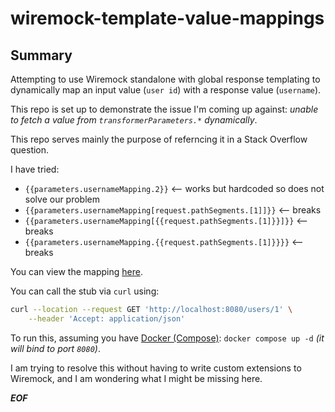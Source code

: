 # wiremock-template-value-mappings

## Summary

Attempting to use Wiremock standalone with global response templating to dynamically map an input value (`user id`) with a response value (`username`).

This repo is set up to demonstrate the issue I'm coming up against: _unable to fetch a value from `transformerParameters.*` dynamically_.

This repo serves mainly the purpose of referncing it in a Stack Overflow question.

I have tried:

* `{{parameters.usernameMapping.2}}` <-- works but hardcoded so does not solve our problem
* `{{parameters.usernameMapping[request.pathSegments.[1]]}}` <-- breaks
* `{{parameters.usernameMapping[{{request.pathSegments.[1]}}]}}` <-- breaks
* `{{parameters.usernameMapping.{{request.pathSegments.[1]}}}}` <-- breaks

You can view the mapping [here](stubs/mappings/example-get-user.json).

You can call the stub via `curl` using:

```bash
curl --location --request GET 'http://localhost:8080/users/1' \
    --header 'Accept: application/json'
```

To run this, assuming you have [Docker (Compose)](https://www.docker.com/): `docker compose up -d` _(it will bind to port `8080`)_.

I am trying to resolve this without having to write custom extensions to Wiremock, and I am wondering what I might be missing here.

***EOF***   
